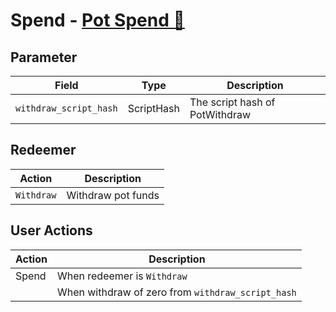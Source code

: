 # Spend - [Pot Spend 🪺](../../validators/pot_spend.ak)

## Parameter

| Field                  | Type       | Description                    |
| ---------------------- | ---------- | ------------------------------ |
| `withdraw_script_hash` | ScriptHash | The script hash of PotWithdraw |

## Redeemer

| Action     | Description        |
| ---------- | ------------------ |
| `Withdraw` | Withdraw pot funds |

## User Actions

| Action | Description                                       |
| ------ | ------------------------------------------------- |
| Spend  | When redeemer is `Withdraw`                       |
|        | When withdraw of zero from `withdraw_script_hash` |
